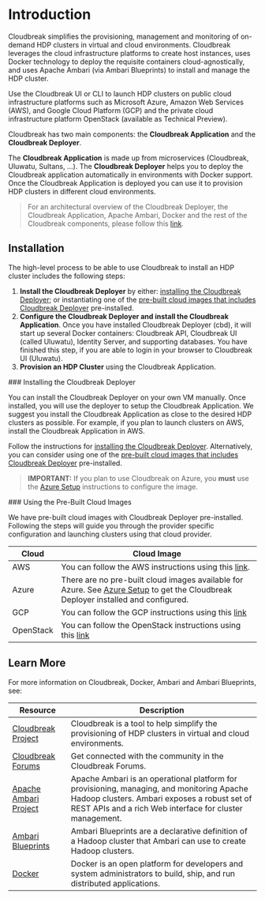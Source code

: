 # Introduction

Cloudbreak simplifies the provisioning, management and monitoring of on-demand HDP clusters in virtual and cloud environments. Cloudbreak leverages the cloud infrastructure platforms to create host instances, uses Docker technology to deploy the requisite containers cloud-agnostically, and uses Apache Ambari (via Ambari Blueprints) to install and manage the HDP cluster.

Use the Cloudbreak UI or CLI to launch HDP clusters on public cloud infrastructure platforms such as Microsoft Azure, Amazon Web Services (AWS), and Google Cloud Platform (GCP) and the private cloud infrastructure platform OpenStack (available as Technical Preview).

Cloudbreak has two main components: the **Cloudbreak Application** and the **Cloudbreak Deployer**.

The **Cloudbreak Application** is made up from microservices (Cloudbreak, Uluwatu, Sultans, ...). The **Cloudbreak Deployer** helps you to deploy the Cloudbreak application automatically in environments with Docker support. Once the Cloudbreak Application is deployed you can use it to provision HDP clusters in different cloud environments.

> For an architectural overview of the Cloudbreak Deployer, the Cloudbreak Application, Apache Ambari, Docker and the rest of the Cloudbreak components, please follow this [link](architecture.md).

## Installation

The high-level process to be able to use Cloudbreak to install an HDP cluster includes the following steps:

1. **Install the Cloudbreak Deployer** by either: [installing the Cloudbreak Deployer](#install-deployer); or instantiating one of the [pre-built cloud images
that includes Cloudbreak Deployer](#pre-built-images) pre-installed.
2. **Configure the Cloudbreak Deployer and install the Cloudbreak Application**. Once you have installed Cloudbreak Deployer (cbd), it will start up several Docker containers: Cloudbreak API, Cloudbreak UI (called Uluwatu), Identity Server, and supporting databases. You have finished this step, if you are able to login in your browser to Cloudbreak UI (Uluwatu).
3. **Provision an HDP Cluster** using the Cloudbreak Application.

<div id="install-deployer"></div>
### Installing the Cloudbreak Deployer

You can install the Cloudbreak Deployer on your own VM manually. Once installed, you will use the deployer to setup
the Cloudbreak Application. We suggest you install the Cloudbreak Application as close to the
desired HDP clusters as possible. For example, if you plan to launch clusters on AWS, install the Cloudbreak Application in AWS.

Follow the instructions for [installing the Cloudbreak Deployer](onprem.md). Alternatively, you can consider using one of the [pre-built cloud images that includes Cloudbreak Deployer](#pre-built-images) pre-installed.

> **IMPORTANT:** If you plan to use Cloudbreak on Azure, you **must** use the [Azure Setup](azure.md) instructions to configure the image.


<div id="pre-built-images"></div>
### Using the Pre-Built Cloud Images

We have pre-built cloud images with Cloudbreak Deployer pre-installed. Following the steps will guide you through the provider specific configuration and launching clusters using that cloud provider.

| Cloud | Cloud Image |
|---|---|
| AWS | You can follow the AWS instructions using this [link](aws-image.md). |
| Azure | There are no pre-built cloud images available for Azure. See [Azure Setup](azure.md) to get the Cloudbreak Deployer installed and configured. |
| GCP | You can follow the GCP instructions using this [link](gcp-image.md) |
| OpenStack | You can follow the OpenStack instructions using this [link](openstack-image.md) |

## Learn More

For more information on Cloudbreak, Docker, Ambari and Ambari Blueprints, see:

| Resource | Description |
|---|---|
|[Cloudbreak Project](http://hortonworks.com/hadoop/cloudbreak/) | Cloudbreak is a tool to help simplify the provisioning of HDP clusters in virtual and cloud environments. |
|[Cloudbreak Forums](hortonworks.com/community/forums/forum/cloudbreak/) | Get connected with the community in the Cloudbreak Forums. |
|[Apache Ambari Project](http://hortonworks.com/hadoop/ambari/) | Apache Ambari is an operational platform for provisioning, managing, and monitoring Apache Hadoop clusters. Ambari exposes a robust set of REST APIs and a rich Web interface for cluster management. |
|[Ambari Blueprints](https://cwiki.apache.org/confluence/display/AMBARI/Blueprints)| Ambari Blueprints are a declarative definition of a Hadoop cluster that Ambari can use to create Hadoop clusters. |
|[Docker](https://www.docker.com/) | Docker is an open platform for developers and system administrators to build, ship, and run distributed applications. |
